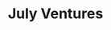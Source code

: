 ---
layout: firm_page
title: "July Ventures"
id: "julyventures.com"
permalink: "/julyventuresjulyventures.com/"
website: "https://www.julyventures.com"
offices: "Bangalore (India), Chennai (India), Gandhinagar (India)"
investment_stages: "Seed, Series A"
portfolio_companies: "ConfirmU, The Money Club, Qfast.co, myPAL, EduFin, Stockal, zkTube, GreyMatter Technologies, Crest, MatchLog"
portfolio_link: ""
investment_markets: "B2B, Digital Platforms, SaaS"
founded_year: "2018"
description: "July Ventures is an active investment VC fund focusing on B2B or B2B2C technology-led enterprises. They invest in companies demonstrating product-market fit, strong teams, and clear competitive advantages. Their funds range from early-stage to market scale."
linkedin: "https://www.linkedin.com/company/julyventures"
twitter: ""
instagram: ""
team_page: ""
investor_type: "Venture Capital"
crunchbase: "https://www.crunchbase.com/organization/july-ventures"
pitchbook: "https://pitchbook.com/profiles/investor/465840-10"

# SEO Optimization
meta_title: "July Ventures - VC Firm - projectstartups.com"
meta_description: "July Ventures, July Ventures is an active investment VC fund focusing on B2B or B2B2C technology-led enterprises. They invest in companies demonstrating product-mark..."
meta_keywords: "July Ventures, B2B, Digital Platforms, SaaS, VC firm, venture capital, startup investor, projectstartups.com"
canonical_url: "https://vc.projectstartups.com/julyventuresjulyventures.com/"
---